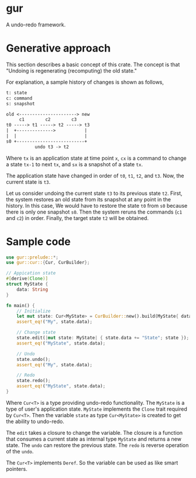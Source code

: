 # gur
A undo-redo framework.

# Generative approach
This section describes a basic concept of this crate.
The concept is that "Undoing is regenerating (recomputing) the old state."

For explanation, a sample history of changes is shown as follows,
```txt
t: state
c: command
s: snapshot

old <----------------------> new
     c1        c2        c3
t0 -----> t1 -----> t2 -----> t3
|  +-------------->           |
|  |                          |
s0 +--------------------------+
           undo t3 -> t2
```
Where `tx` is an application state at time point `x`,
`cx` is a command to change a state `tx-1` to next `tx`,
and `sx` is a snapshot of a state `tx`.

The application state have changed in order of `t0`, `t1`, `t2`, and `t3`.
Now, the current state is `t3`.

Let us consider undoing the current state `t3` to its previous state `t2`.
First, the system restores an old state from its snapshot at any point in the history.
In this case, We would have to restore the state `t0` from `s0` because there is only one snapshot `s0`.
Then the system reruns the commands (`c1` and `c2`) in order.
Finally, the target state `t2` will be obtained.

# Sample code
```rust
use gur::prelude::*;
use gur::cur::{Cur, CurBuilder};

// Appication state
#[derive(Clone)]
struct MyState {
    data: String
}

fn main() {
    // Initialize
    let mut state: Cur<MyState> = CurBuilder::new().build(MyState{ data: "My".to_string() });
    assert_eq!("My", state.data);

    // Change state
    state.edit(|mut state: MyState| { state.data += "State"; state });
    assert_eq!("MyState", state.data);

    // Undo
    state.undo();
    assert_eq!("My", state.data);

    // Redo
    state.redo();
    assert_eq!("MyState", state.data);
}
```
Where `Cur<T>` is a type providing undo-redo functionality.
The `MyState` is a type of user's application state.
`MyState` implements the `Clone` trait required by `Cur<T>`.
Then the variable `state` as type `Cur<MyState>` is created to get the ability to undo-redo.

The `edit` takes a closure to change the variable.
The closure is a function that consumes a current state as internal type `MyState` and returns a new state.
The `undo` can restore the previous state.
The `redo` is reverse operation of the `undo`.

The `Cur<T>` implements `Deref`.
So the variable can be used as like smart pointers.
